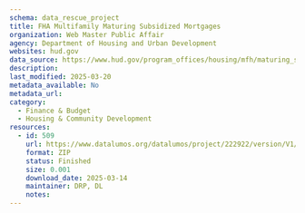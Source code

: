 ```yaml
---
schema: data_rescue_project 
title: FHA Multifamily Maturing Subsidized Mortgages
organization: Web Master Public Affair
agency: Department of Housing and Urban Development
websites: hud.gov
data_source: https://www.hud.gov/program_offices/housing/mfh/maturing_subsidized_mortgages
description: 
last_modified: 2025-03-20
metadata_available: No
metadata_url: 
category:
  - Finance & Budget 
  - Housing & Community Development 
resources:
  - id: 509
    url: https://www.datalumos.org/datalumos/project/222922/version/V1/view
    format: ZIP
    status: Finished
    size: 0.001
    download_date: 2025-03-14
    maintainer: DRP, DL
    notes: 
---
```

